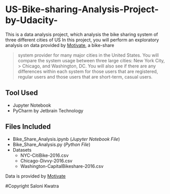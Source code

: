 # US-Bike-sharing-Analysis-Project-by-Udacity-
This is a data analysis project, which analysis the bike sharing system of three different cities of US
In this project, you will perform an exploratory analysis on data provided by [Motivate](https://www.motivateco.com/), a bike-share 
> system provider for many major cities in the United States. You will compare the system usage between three large cities: New York City, > Chicago, and Washington, DC. You will also see if there are any differences within each system for those users that are registered, 
> regular users and those users that are short-term, casual users.

## Tool Used
* Jupyter Notebook
* PyCharm by Jetbrain Technology 

## Files Included
* Bike_Share_Analysis.ipynb (_Jupyter Notebook File_)
* Bike_Share_Analysis.py (_Python File_)
* Datasets
  - NYC-CitiBike-2016.csv
  - Chicago-Divvy-2016.csv
  - Washington-CapitalBikeshare-2016.csv
  
Data is provided by [Motivate](https://www.motivateco.com)

#Copyright
Saloni Kwatra
